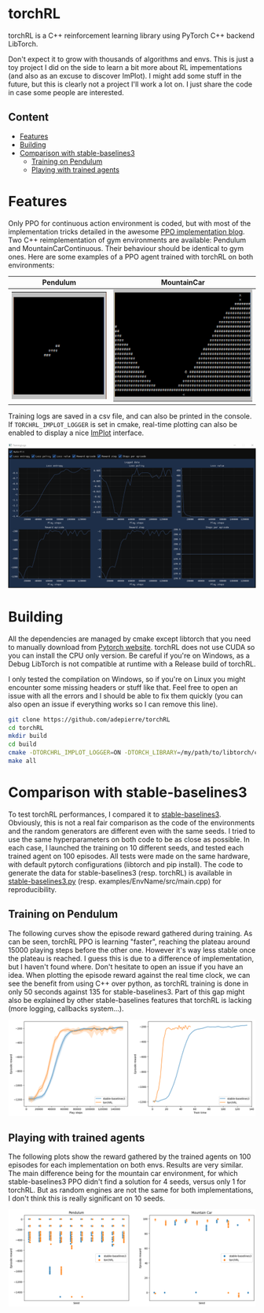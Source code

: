 # torchRL

torchRL is a C++ reinforcement learning library using PyTorch C++ backend LibTorch.

Don't expect it to grow with thousands of algorithms and envs. This is just a toy project I did on the side to learn a bit more about RL impementations (and also as an excuse to discover ImPlot). I might add some stuff in the future, but this is clearly not a project I'll work a lot on. I just share the code in case some people are interested.

## Content
- [Features](#features)
- [Building](#building)
- [Comparison with stable-baselines3](#comparison-with-stable-baselines3)
  * [Training on Pendulum](#training-on-pendulum)
  * [Playing with trained agents](#playing-with-trained-agents)

# Features

Only PPO for continuous action environment is coded, but with most of the implementation tricks detailed in the awesome [PPO implementation blog](https://iclr-blog-track.github.io/2022/03/25/ppo-implementation-details/). Two C++ reimplementation of gym environments are available: Pendulum and MountainCarContinuous. Their behaviour should be identical to gym ones. Here are some examples of a PPO agent trained with torchRL on both environments:

| Pendulum | MountainCar |
|--------------|--------------|
| ![Trained pendulum agent](images/pendulum.gif) | ![Trained pendulum agent](images/mountain_car.gif) |



Training logs are saved in a csv file, and can also be printed in the console. If `TORCHRL_IMPLOT_LOGGER` is set in cmake, real-time plotting can also be enabled to display a nice [ImPlot](https://github.com/epezent/implot) interface.

![Example of training curves](images/training_curves.gif)

# Building

All the dependencies are managed by cmake except libtorch that you need to manually download from [Pytorch website](https://pytorch.org/get-started/locally/). torchRL does not use CUDA so you can install the CPU only version. Be careful if you're on Windows, as a Debug LibTorch is not compatible at runtime with a Release build of torchRL.

I only tested the compilation on Windows, so if you're on Linux you might encounter some missing headers or stuff like that. Feel free to open an issue with all the errors and I should be able to fix them quickly (you can also open an issue if everything works so I can remove this line).

```bash
git clone https://github.com/adepierre/torchRL
cd torchRL
mkdir build
cd build
cmake -DTORCHRL_IMPLOT_LOGGER=ON -DTORCH_LIBRARY=/my/path/to/libtorch/cmake/share/folder ..
make all
```

# Comparison with stable-baselines3

To test torchRL performances, I compared it to [stable-baselines3](https://github.com/DLR-RM/stable-baselines3). Obviously, this is not a real fair comparison as the code of the environments and the random generators are different even with the same seeds. I tried to use the same hyperparameters on both code to be as close as possible. In each case, I launched the training on 10 different seeds, and tested each trained agent on 100 episodes. All tests were made on the same hardware, with default pytorch configurations (libtorch and pip install). The code to generate the data for stable-baselines3 (resp. torchRL) is available in [stable-baselines3.py](https://github.com/adepierre/torchRL/blob/master/stable-baselines3.py) (resp. examples/EnvName/src/main.cpp) for reproducibility.

## Training on Pendulum

The following curves show the episode reward gathered during training. As can be seen, torchRL PPO is learning "faster", reaching the plateau around 15000 playing steps before the other one. However it's way less stable once the plateau is reached. I guess this is due to a difference of implementation, but I haven't found where. Don't hesitate to open an issue if you have an idea. When plotting the episode reward against the real time clock, we can see the benefit from using C++ over python, as torchRL training is done in only 50 seconds against 135 for stable-baselines3. Part of this gap might also be explained by other stable-baselines features that torchRL is lacking (more logging, callbacks system...).

![Training curves on pendulum env](images/train_pendulum.png)

## Playing with trained agents

The following plots show the reward gathered by the trained agents on 100 episodes for each implementation on both envs. Results are very similar. The main difference being for the mountain car environment, for which stable-baselines3 PPO didn't find a solution for 4 seeds, versus only 1 for torchRL. But as random engines are not the same for both implementations, I don't think this is really significant on 10 seeds.

![Training curves on pendulum env](images/test.png)

